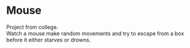 # Mouse

Project from college.  
Watch a mouse make random movements and try to escape from a box before it either starves or drowns.
